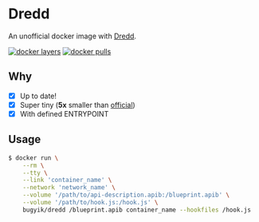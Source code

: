 Dredd
===========
An unofficial docker image with [Dredd][link-dredd].

[![docker layers][img-docker-layers]][link-microbadger]
[![docker pulls][img-docker-pulls]][link-registry]

## Why
- [x] Up to date!
- [x] Super tiny (**5x** smaller than [official][link-official])
- [x] With defined ENTRYPOINT

## Usage

```bash
$ docker run \
    --rm \
    --tty \
    --link 'container_name' \
    --network 'network_name' \
    --volume '/path/to/api-description.apib:/blueprint.apib' \
    --volume '/path/to/hook.js:/hook.js' \
    bugyik/dredd /blueprint.apib container_name --hookfiles /hook.js
```

[link-dredd]: https://github.com/apiaryio/dredd
[link-microbadger]: https://microbadger.com/images/bugyik/dredd
[link-registry]: https://hub.docker.com/r/bugyik/dredd
[link-official]: https://hub.docker.com/r/apiaryio/dredd/tags

[img-docker-layers]: https://images.microbadger.com/badges/image/bugyik/dredd.svg
[img-docker-pulls]: https://img.shields.io/docker/pulls/bugyik/dredd.svg?style=flat-square
